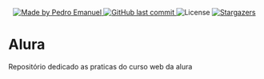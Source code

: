 
<p align="center">	
  <a href="https://www.linkedin.com/in/pedro-emanuel-10a337160/" target="_blank">
    <img alt="Made by Pedro Emanuel" src="https://img.shields.io/badge/made%20by-Pedro Emanuel-%2304D361">
  </a>
	
  
  <a href="https://github.com/Pedroemanuelavelar/Alura/commits/master">
    <img alt="GitHub last commit" src="https://img.shields.io/github/last-commit/Pedroemanuelavelar/Ecoleta">
  </a>

  <img alt="License" src="https://img.shields.io/badge/license-MIT-brightgreen">
   <a href="https://github.com/Pedroemanuelavelar/Alura/stargazers">
    <img alt="Stargazers" src="https://img.shields.io/github/stars/Pedroemanuelavelar/Alura?style=social">
  </a>
</p>

# Alura
Repositório dedicado as praticas do curso web da alura

